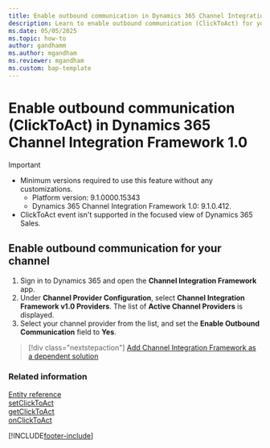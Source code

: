 ```yaml
---
title: Enable outbound communication in Dynamics 365 Channel Integration Framework 1.0 
description: Learn to enable outbound communication (ClickToAct) for your channel in Dynamics 365 Channel Integration Framework 1.0.
ms.date: 05/05/2025
ms.topic: how-to
author: gandhamm
ms.author: mgandham
ms.reviewer: mgandham
ms.custom: bap-template
---
```


# Enable outbound communication (ClickToAct) in Dynamics 365 Channel Integration Framework 1.0

> [!IMPORTANT]
> - Minimum versions required to use this feature without any customizations.
>    -	Platform version: 9.1.0000.15343
>    -	Dynamics 365 Channel Integration Framework 1.0: 9.1.0.412.
> - ClickToAct event isn't supported in the focused view of Dynamics 365 Sales.

## Enable outbound communication for your channel

1. Sign in to Dynamics 365 and open the **Channel Integration Framework** app.
2. Under **Channel Provider Configuration**, select **Channel Integration Framework v1.0 Providers**. The list of **Active Channel Providers** is displayed.
3. Select your channel provider from the list, and set the **Enable Outbound Communication** field to **Yes**.

> [!div class="nextstepaction"]
> [Add Channel Integration Framework as a dependent solution](add-cif-solution-dependent-solution.md)

### Related information

[Entity reference](../develop/reference/entities-attributes/msdyn-ciprovider.md)  
[setClickToAct](../develop/reference/microsoft-ciframework/setClickToAct.md)  
[getClickToAct](../develop/reference/microsoft-ciframework/getClickToAct.md)  
[onClickToAct](../develop/reference/events/onclicktoact.md)  

[!INCLUDE[footer-include](../../../includes/footer-banner.md)]
